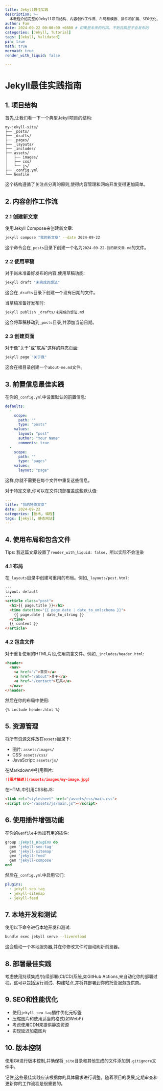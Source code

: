 ```yaml
---
title: Jekyll最佳实践
description: >-
  本教程介绍完整的Jekyll项目结构、内容创作工作流、布局和模板、插件和扩展、SEO优化、性能优化、版本控制、持续集成/持续部署(CI/CD)以及SEO和性能优化。
author: Fan
date: 2024-09-22 00:00:00 +0800 # 如果是未来的时间，不到日期是不会发布的
categories: [Jekyll, Tutorial]
tags: [Jekyll, Validated]
pin: true
math: true
mermaid: true
render_with_liquid: false

---
```

# Jekyll最佳实践指南

## 1. 项目结构

首先,让我们看一下一个典型Jekyll项目的结构:

```
my-jekyll-site/
├── _posts/
├── _drafts/
├── _pages/
├── _layouts/
├── _includes/
├── assets/
│   ├── images/
│   ├── css/
│   └── js/
├── _config.yml
└── Gemfile
```

这个结构遵循了关注点分离的原则,使得内容管理和网站开发变得更加简单。

## 2. 内容创作工作流

### 2.1 创建新文章

使用Jekyll Compose来创建新文章:

```bash
jekyll compose "我的新文章" --date 2024-09-22
```

这个命令会在`_posts`目录下创建一个名为`2024-09-22-我的新文章.md`的文件。

### 2.2 使用草稿

对于尚未准备好发布的内容,使用草稿功能:

```bash
jekyll draft "未完成的想法"
```

这会在`_drafts`目录下创建一个没有日期的文件。

当草稿准备好发布时:

```bash
jekyll publish _drafts/未完成的想法.md
```

这会将草稿移动到`_posts`目录,并添加当前日期。

### 2.3 创建页面

对于像"关于"或"联系"这样的静态页面:

```bash
jekyll page "关于我"
```

这会在根目录创建一个`about-me.md`文件。

## 3. 前置信息最佳实践

在你的`_config.yml`中设置默认的前置信息:

```yaml
defaults:
  -
    scope:
      path: ""
      type: "posts"
    values:
      layout: "post"
      author: "Your Name"
      comments: true
  -
    scope:
      path: ""
      type: "pages"
    values:
      layout: "page"
```

这样,你就不需要在每个文件中重复这些信息。

对于特定文章,你可以在文件顶部覆盖这些默认值:

```yaml
---
title: "我的特殊文章"
date: 2024-09-22
categories: [技术, 编程]
tags: [jekyll, 静态网站]
---
```

## 4. 使用布局和包含文件

Tips: 我这篇文章设置了`render_with_liquid: false`，所以实际不会渲染
### 4.1 布局

在`_layouts`目录中创建可重用的布局。例如,`_layouts/post.html`:

```html
---
layout: default
---
<article class="post">
  <h1>{{ page.title }}</h1>
  <time datetime="{{ page.date | date_to_xmlschema }}">
    {{ page.date | date_to_string }}
  </time>
  {{ content }}
</article>
```

### 4.2 包含文件

对于重复使用的HTML片段,使用包含文件。例如,`_includes/header.html`:

```html
<header>
  <nav>
    <a href="/">首页</a>
    <a href="/about">关于</a>
    <a href="/contact">联系</a>
  </nav>
</header>
```

然后在你的布局中使用:

```html
{% include header.html %}
```

## 5. 资源管理

将所有资源文件放在`assets`目录下:

- 图片: `assets/images/`
- CSS: `assets/css/`
- JavaScript: `assets/js/`

在Markdown中引用图片:

```markdown
![图片描述](/assets/images/my-image.jpg)
```

在HTML中引用CSS和JS:

```html
<link rel="stylesheet" href="/assets/css/main.css">
<script src="/assets/js/main.js"></script>
```

## 6. 使用插件增强功能

在你的`Gemfile`中添加有用的插件:

```ruby
group :jekyll_plugins do
  gem 'jekyll-seo-tag'
  gem 'jekyll-sitemap'
  gem 'jekyll-feed'
  gem 'jekyll-compose'
end
```

然后在`_config.yml`中启用它们:

```yaml
plugins:
  - jekyll-seo-tag
  - jekyll-sitemap
  - jekyll-feed
```

## 7. 本地开发和测试

使用以下命令进行本地开发和测试:

```bash
bundle exec jekyll serve --livereload
```

这会启动一个本地服务器,并在你修改文件时自动刷新浏览器。

## 8. 部署最佳实践

考虑使用持续集成/持续部署(CI/CD)系统,如GitHub Actions,来自动化你的部署过程。这可以包括运行测试、构建站点,并将其部署到你的托管服务提供商。

## 9. SEO和性能优化

- 使用`jekyll-seo-tag`插件优化元标签
- 压缩图片和使用适当的格式(如WebP)
- 考虑使用CDN来提供静态资源
- 实现延迟加载图片

## 10. 版本控制

使用Git进行版本控制,并确保将`_site`目录和其他生成的文件添加到`.gitignore`文件中。

记住,这些最佳实践应该根据你的具体需求进行调整。随着项目的发展,定期审查和更新你的工作流程是很重要的。